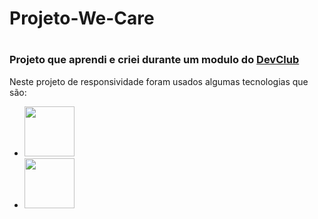 <h1>Projeto-We-Care<h1/>

<h3>Projeto que aprendi e criei durante um modulo do <a href="https://rodolfomori.com.br/devclub">DevClub</a></h3>

<p>Neste projeto de responsividade foram usados algumas tecnologias que são:</p>

  - <img src="https://img.shields.io/badge/HTML5-E34F26?style=for-the-badge&logo=html5&logoColor=white" width="80px">
  - <img src="https://img.shields.io/badge/CSS3-1572B6?style=for-the-badge&logo=css3&logoColor=white" width="80px">
<br>
<br>
<br>

<img src="">
<img src="">
